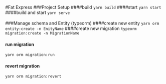 #Fat Express
###Project Setup
####build
``yarn build``
####start
``yarn start``
####build and start
``yarn serve``
<br>
<br>
###Manage schema and Entity (typeorm)
####create new entity
``yarn orm entity:create -n EnityName``
####create new migration
``typeorm migration:create -n MigrationName``
#### run migration
``yarn orm migration:run``
#### revert migration
``yarn orm migration:revert``
